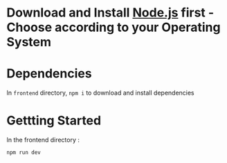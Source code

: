 # Download and Install [Node.js](https://nodejs.org/en/download/current) first - Choose according to your Operating System

# Dependencies

In `frontend` directory, `npm i` to download and install dependencies

# Gettting Started

In the frontend directory :

```bash
npm run dev
```

